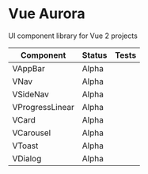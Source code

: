 # Vue Aurora

UI component library for Vue 2 projects

| Component        | Status      | Tests |
|------------------|-------------|-------|
| VAppBar          | Alpha       |       |
| VNav             | Alpha       |       |
| VSideNav         | Alpha       |       |
| VProgressLinear  | Alpha       |       |
| VCard            | Alpha       |       |
| VCarousel        | Alpha       |       |
| VToast           | Alpha       |       |
| VDialog          | Alpha       |       |
